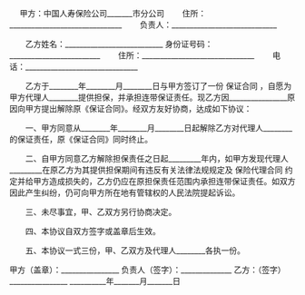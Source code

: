 
 


　  甲方：中国人寿保险公司_______市分公司
　　住所：_______________________________
　　负责人：_____________________________


　　乙方姓名：___________________________
    身份证号码：_________________________
　　住所：_______________________________
　　电话：_______________________________


　　乙方于________年________月________日与甲方签订了一份
保证合同
，自愿为甲方代理人________提供担保，并承担连带保证责任。现乙方因________________原因向甲方提出解除原《保证合同》。经双方友好协商，达成如下协议：


　　一、甲方同意从________年________月________日起解除乙方对代理人________的保证责任，原《保证合同》同时终止。


　　二、自甲方同意乙方解除担保责任之日起_________年内，如甲方发现代理人_________在原乙方为其提供担保期间有违反有关法律法规规定及
保险代理合同
约定并给甲方造成损失的，乙方仍应在原担保责任范围内承担连带保证责任。如双方因此产生纠纷，仍可向甲方所在地有管辖权的人民法院提起诉讼。


　　三、未尽事宜，甲、乙双方另行协商决定。


　　四、本协议自双方签字或盖章后生效。


　　五、本协议一式三份，甲、乙双方及代理人________各执一份。


 


甲方（盖章）：________________
负责人（签字）：______________
乙方：（签字）________________
__________年_______月_______日
 


 

 
 
 
 
 
  


  
 

  


  


  
 
 
 
 

